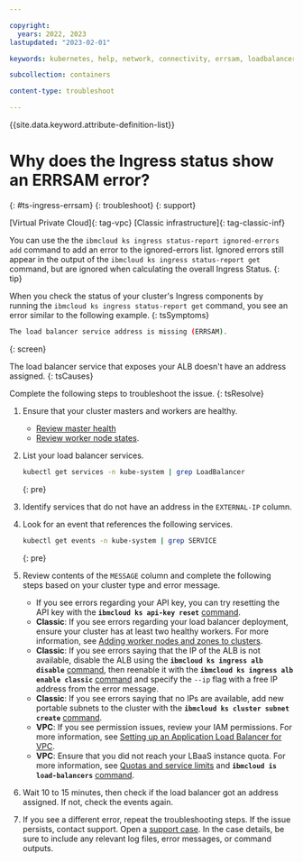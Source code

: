 ```yaml
---

copyright: 
  years: 2022, 2023
lastupdated: "2023-02-01"

keywords: kubernetes, help, network, connectivity, errsam, loadbalancer service missing

subcollection: containers

content-type: troubleshoot

---
```


{{site.data.keyword.attribute-definition-list}}



# Why does the Ingress status show an ERRSAM error?
{: #ts-ingress-errsam}
{: troubleshoot}
{: support}

[Virtual Private Cloud]{: tag-vpc} [Classic infrastructure]{: tag-classic-inf}

You can use the the `ibmcloud ks ingress status-report ignored-errors add` command to add an error to the ignored-errors list. Ignored errors still appear in the output of the `ibmcloud ks ingress status-report get` command, but are ignored when calculating the overall Ingress Status.
{: tip}


When you check the status of your cluster's Ingress components by running the `ibmcloud ks ingress status-report get` command, you see an error similar to the following example.
{: tsSymptoms}


```sh
The load balancer service address is missing (ERRSAM).
```
{: screen}

The load balancer service that exposes your ALB doesn't have an address assigned.
{: tsCauses}

Complete the following steps to troubleshoot the issue.
{: tsResolve}

1. Ensure that your cluster masters and workers are healthy.
    - [Review master health](/docs/containers?topic=containers-debug_master#review-master-health)
    - [Review worker node states](/docs/containers?topic=containers-worker-node-state-reference).
1. List your load balancer services.
    
    ```sh
    kubectl get services -n kube-system | grep LoadBalancer
    ```
    {: pre}

    
    
1. Identify services that do not have an address in the `EXTERNAL-IP` column.

1. Look for an event that references the following services.
    
    ```sh
    kubectl get events -n kube-system | grep SERVICE
    ```
    {: pre}
    
    
    
1. Review contents of the `MESSAGE` column and complete the following steps based on your cluster type and error message.
    - If you see errors regarding your API key, you can try resetting the API key with the **`ibmcloud ks api-key reset`** [command](/docs/containers?topic=containers-kubernetes-service-cli#cs_api_key_reset).
    - **Classic**: If you see errors regarding your load balancer deployment, ensure your cluster has at least two healthy workers. For more information, see [Adding worker nodes and zones to clusters](/docs/containers?topic=containers-add_workers).
    - **Classic**: If you see errors saying that the IP of the ALB is not available, disable the ALB using the **`ibmcloud ks ingress alb disable`** [command](/docs/containers?topic=containers-kubernetes-service-cli#cs_alb_disable), then reenable it with the **`ibmcloud ks ingress alb enable classic`** [command](/docs/containers?topic=containers-kubernetes-service-cli#cs_alb_configure) and specify the `--ip` flag with a free IP address from the error message.
    - **Classic**: If you see errors saying that no IPs are available, add new portable subnets to the cluster with the **`ibmcloud ks cluster subnet create`** [command](/docs/containers?topic=containers-kubernetes-service-cli#cs_cluster_subnet_create).
    - **VPC**: If you see permission issues, review your IAM permissions. For more information, see [Setting up an Application Load Balancer for VPC](/docs/containers?topic=containers-vpc-lbaas#setup_vpc_ks_vpc_lb).
    - **VPC**: Ensure that you did not reach your LBaaS instance quota. For more information, see [Quotas and service limits](/docs/vpc?topic=vpc-quotas#alb-quotas) and **`ibmcloud is load-balancers`** [command](/docs/vpc?topic=vpc-vpc-reference#lb-anchor).
    
1. Wait 10 to 15 minutes, then check if the load balancer got an address assigned. If not, check the events again.

1. If you see a different error, repeat the troubleshooting steps. If the issue persists, contact support. Open a [support case](/docs/get-support?topic=get-support-using-avatar). In the case details, be sure to include any relevant log files, error messages, or command outputs.



